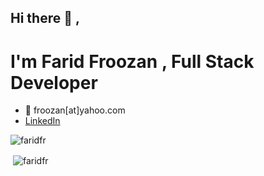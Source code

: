 ## Hi there 👋 ,
# I'm Farid Froozan , Full Stack Developer

- 💬 froozan[at]yahoo.com
- [LinkedIn](https://www.linkedin.com/in/faridfroozan/)

<p><img align="left" src="https://github-readme-stats.vercel.app/api/top-langs/?username=faridfr&layout=compact&hide=html" alt="faridfr" /></p>
<br>
<p>&nbsp;<img align="center" src="https://github-readme-stats.vercel.app/api?username=faridfr&show_icons=true" alt="faridfr" /></p>
